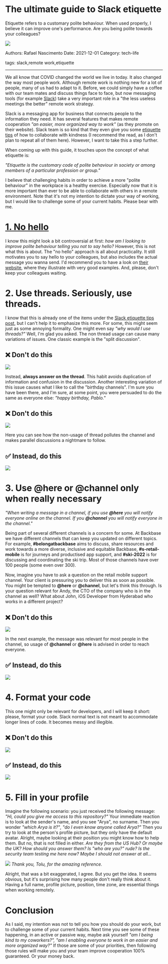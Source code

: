 # The ultimate guide to Slack etiquette

Etiquette refers to a customary polite behaviour. When used properly, I believe it can improve one's performance. Are you being polite towards your colleagues?

![](assets/slack-etiquette-banner.png)

Authors: Rafael Nascimento
Date: 2021-12-01
Category: tech-life

tags: slack,remote work,etiquette

---

We all know that COVID changed the world we live in today. It also changed the way most people work. Although remote work is nothing new for a lot of people, many of us had to adapt to it. Before, we could simply have a coffee with our team mates and discuss things face to face, but now messaging tools (for example [Slack](https://youtu.be/qUkYkm9bWak)) take a very important role in a "the less useless meetings the better" remote work strategy.

Slack is a messaging app for business that connects people to the information they need. It has several features that makes remote cooperation *"an easier, more organized way to work"* (as they promote on their website). Slack team is so kind that they even give you some [etiquette tips](https://slack.com/blog/collaboration/etiquette-tips-in-slack) of how to collaborate with kindness (I recommend the read, as I don't plan to repeat all of them here). However, I want to take this a step further.

When coming up with this guide, it touches upon the concept of what etiquette is:

*"Etiquette is the customary code of polite behaviour in society or among members of a particular profession or group."*

I believe that challenging habits in order to achieve a more "polite behaviour" in the workplace is a healthy exercise. Especially now that it is more important than ever to be able to collaborate with others in a remote environment. Note that it's not my intention to dictate your way of working, but I would like to challenge some of your current habits. Please bear with me.

# [1. No hello](https://nohello.net/)

 I know this might look a bit controversial at first: *how am I looking to improve polite behaviour telling you not to say hello?* However, this is not what this is about. The "no hello" approach is all about practicality. It still motivates you to say hello to your colleagues, but also includes the actual message you wanna send. I'd recommend you to have a look on [their website](https://nohello.net/), where they illustrate with very good examples. And, please, don't keep your colleagues waiting.

# 2. Use threads. Seriously, use threads.

 I know that this is already one of the items under the [Slack etiquette tips post](https://slack.com/blog/collaboration/etiquette-tips-in-slack), but I can't help it to emphasize this more. For some, this might seem just as some annoying formality. One might even say *"why would I use threads?"* Well, I'm glad you asked. The non thread usage can cause many variations of issues. One classic example is the "split discussion".

## **❌ Don't do this**

 ![](assets/split-discussion-dont.png)

 Instead, **always answer on the thread**. This habit avoids duplication of information and confusion in the discussion. Another interesting variation of this issue causes what I like to call the "birthday channels". I'm sure you have been there, and I'm sure, at some point, you were persuaded to do the same as everyone else: *"happy birthday, Pablo."*

## **❌ Don't do this**

 ![](assets/happy-bday-dont.png)

 Here you can see how the non-usage of thread pollutes the channel and makes parallel discussions a nightmare to follow.

## **✅ Instead, do this**

 ![](assets/happy-bday-do.png)

# 3. Use **@here** or **@channel** only when really necessary

*"When writing a message in a channel, if you use **@here** you will notify everyone online on the channel. If you **@channel** you will notify everyone in the channel."*

Being part of several different channels is a concern for some. At Backbase we have different channels that can keep you updated on different topics. For example, **#belongatbackbase** aims to discuss, share resources and work towards a more diverse, inclusive and equitable Backbase, **#s-retail-mobile** is for journeys and productised app support, and **#ski-2022** is for discussing and coordinating the ski trip. Most of those channels have over 100 people (some even over 300). 

Now, imagine you have to ask a question on the retail mobile support channel. Your client is pressuring you to deliver this as soon as possible. You might be tempted to **@here** or **@channel**, but let's think this through. Is your question relevant for Andy, the CTO of the company who is in the channel as well? What about John, iOS Developer from Hyderabad who works in a different project?

## **❌ Don't do this**

 ![](assets/here-dont.png)

 In the next example, the message was relevant for most people in the channel, so usage of **@channel** or **@here** is advised in order to reach everyone.

## **✅ Instead, do this**

 ![](assets/here-do.png)

# 4. Format your code

This one might only be relevant for developers, and I will keep it short: please, format your code. Slack normal text is not meant to accommodate longer lines of code. It becomes messy and illegible.

## **❌ Don't do this**

 ![](assets/format-dont.png)

## **✅ Instead, do this**

 ![](assets/format-do.png)

# 5. Fill in your profile

Imagine the following scenario: you just received the following message: *"Hi, could you give me access to this repository?"* Your immediate reaction is to look at the sender's name, and you see "Arya", no surname. Then you wonder *"which Arya is it?"*, *"do I even know anyone called Arya?"* Then you try to look at the person's profile picture, but they only have the default avatar. Alright, maybe looking at their position you might know how to help them. But no, that is not filled in either. *Are they from the US Hub? Or maybe the UK? How should you answer them? Is "who are you?" rude? Is the security team testing me here now? Maybe I should not answer at all…*

![](assets/a-girl-has-no-name.jpeg)
*Thank you, Tolu, for the amazing reference.*

Alright, that was a bit exaggerated, I agree. But you get the idea. It seems obvious, but it's surprising how many people don't really think about it. Having a full name, profile picture, position, time zone, are essential things when working remotely.

# Conclusion

As I said, my intention was not to tell you how you should do your work, but to challenge some of your current habits. Next time you see some of these happening, in an active or passive way, maybe ask yourself *"am I being kind to my coworkers?", "am I enabling everyone to work in an easier and more organized way?"* If those are some of your priorities, then following those rules will make you and your team improve cooperation 100% guaranteed. Or your money back.